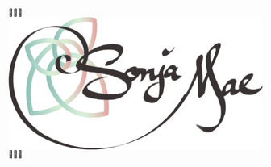 🌱🌱🌱<img align="center" src="https://github.com/SonjaMae/SonjaMae.github.io/blob/3ba584eb30bb5c09beda5f3e5044d251550b2153/dark%20logo.png" alt="logo" />🌱🌱🌱
